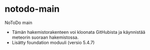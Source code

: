 notodo-main
===========

NoToDo main


- Tämän hakemistorakenteen voi kloonata GitHubista ja käynnistää meteorin suoraan hakemistossa.
- Lisätty foundation moduuli  (versio 5.4.7)

